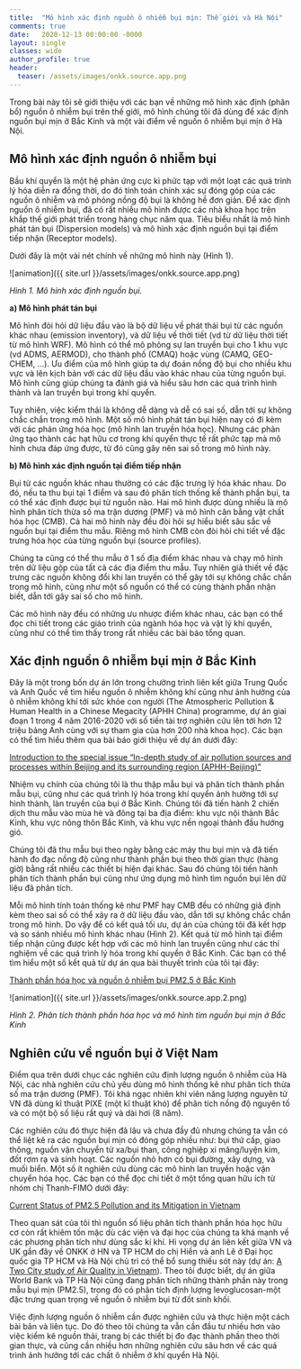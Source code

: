 ```yaml
---
title:  "Mô hình xác định nguồn ô nhiễm bụi mịn: Thế giới và Hà Nội"
comments: true
date:   2020-12-13 00:00:00 -0000
layout: single
classes: wide
author_profile: true
header:
  teaser: /assets/images/onkk.source.app.png
---
```

 
 
Trong bài này tôi sẽ giới thiệu với các bạn về những mô hình xác định (phân bổ) nguồn ô nhiễm bụi trên thế giới, 
mô hình chúng tôi đã dùng để xác định nguồn bụi mịn ở Bắc Kinh và một vài điểm về nguồn ô nhiễm bụi mịn ở Hà Nội.

## Mô hình xác định nguồn ô nhiễm bụi

Bầu khí quyển là một hệ phản ứng cực kì phức tạp với một loạt các quá trình lý hóa diễn ra đồng thời, 
do đó tính toán chính xác sự đóng góp của các nguồn ô nhiễm và mô phỏng nồng độ bụi là không hề đơn giản. 
Để xác định nguồn ô nhiễm bụi, đã có rất nhiều mô hình được các nhà khoa học trên khắp thế giới phát triển trong 
hàng chục năm qua. Tiêu biểu nhất là mô hình phát tán bụi (Dispersion models) 
và mô hình xác định nguồn bụi tại điểm tiếp nhận (Receptor models).

Dưới đây là một vài nét chính về những mô hình này (Hình 1).

![animation]({{ site.url }}/assets/images/onkk.source.app.png)

*Hình 1. Mô hính xác định nguồn bụi.*


**a) Mô hình phát tán bụi** 

Mô hình đòi hỏi dữ liệu đầu vào là bộ dữ liệu về phát thải bụi từ các nguồn khác nhau (emission inventory),
và dữ liệu về thời tiết (vd từ dữ liệu thời tiết từ mô hình WRF). 
Mô hình có thể mô phỏng sự lan truyền bụi cho 1 khu vực (vd ADMS, AERMOD), cho thành phố (CMAQ) hoặc vùng (CAMQ, GEO-CHEM, ...).
Ưu điểm của mô hình giúp ta dự đoán nồng độ bụi cho nhiều khu vực và lên kịch bản với các dữ liệu đầu vào khác nhau của từng 
nguồn bụi. Mô hình cũng giúp chúng ta đánh giá và hiểu sâu hơn các quá trình hình thành và lan truyền bụi trong khí quyển.

Tuy nhiên, việc kiểm thải là không dễ dàng và dễ có sai số, dẫn tới sự không chắc chắn trong mô hình.
Một số mô hình phát tán bụi hiện nay có đi kèm với các phản ứng hóa học (mô hình lan truyền hóa học).
Nhưng các phản ứng tạo thành các hạt hữu cơ trong khí quyển thực tế rất phức tạp mà mô hình chưa đáp ứng được, 
từ đó cũng gây nên sai số trong mô hình này.

**b) Mô hình xác định nguồn tại điểm tiếp nhận**

Bụi từ các nguồn khác nhau thường có các đặc trưng lý hóa khác nhau. 
Do đó, nếu ta thu bụi tại 1 điểm và sau đó phân tích thống kế thành phần bụi, ta có thể xác định được bụi từ nguồn nào.
Hai mô hình được dùng nhiều là mô hình phân tích thừa số ma trận dương (PMF) và mô hình cân bằng vật chất hóa học (CMB).
Cả hai mô hình này đều đòi hỏi sự hiểu biết sâu sắc về nguồn bụi tại điểm thu mẫu. 
Riêng mô hình CMB còn đòi hỏi chi tiết về đặc trưng hóa học của từng nguồn bụi (source profiles). 

Chúng ta cũng có thể thu mẫu ở 1 số địa điểm khác nhau và chạy mô hình trên dữ liệu gộp của tất cả các địa điểm thu mẫu. 
Tuy nhiên giả thiết về đặc trưng các nguồn không đổi khi lan truyền có thể gây tới sự không chắc chắn trong mô hình, 
cũng như một số nguồn có thể có cùng thành phần nhận biết, dẫn tới gây sai số cho mô hình. 

Các mô hình này đều có những ưu nhược điểm khác nhau, các bạn có thể đọc chi tiết trong các giáo trình của ngành hóa học và vật lý khí quyển, cũng như có thể tìm thấy trong rất nhiều các bài báo tổng quan.

## Xác định nguồn ô nhiễm bụi mịn ở Bắc Kinh 

Đây là một trong bốn dự án lớn trong chường trình liên kết giữa Trung Quốc và Anh Quốc về tìm hiểu nguồn ô nhiễm không khí cũng như
ảnh hưởng của ô nhiễm không khí tới sức khỏe con người (The Atmospheric Pollution & Human Health in a Chinese Megacity (APHH China) programme, dự án giai đoạn 1 trong 4 năm 2016-2020 với số tiền tài trợ nghiên cứu lên tới hơn 12 triệu bảng Anh cùng với sự tham gia
của hơn 200 nhà khoa học).
Các bạn có thể tìm hiểu thêm qua bài báo giới thiệu về dự án dưới đây:

[Introduction to the special issue “In-depth study of air pollution sources and processes within Beijing and its surrounding region (APHH-Beijing)”](https://acp.copernicus.org/articles/19/7519/2019/acp-19-7519-2019.html)

Nhiệm vụ chính của chúng tôi là thu thập mẫu bụi và phân tích thành phần mẫu bụi, cũng như các quá trình lý hóa trong khí quyển
ảnh hưởng tới sự hình thành, làn truyền của bụi ở Bắc Kinh. Chúng tôi đã tiến hành 2 chiến dịch thu mẫu vào mùa hè và đông tại ba địa điểm: khu vực nội thành Bắc Kinh, khu vực nông thôn Bắc Kinh, và khu vực nền ngoại thành đầu hướng gió.

Chúng tôi đã thu mẫu bụi theo ngày bằng các máy thu bụi mịn và đã tiến hành đo đạc nồng độ cũng như thành phần bụi theo thời gian thực (hàng giờ) bằng rất nhiều các thiết bị hiện đại khác. Sau đó chúng tôi tiến hành phân tích thành phần bụi cũng như ứng dụng mô hình tìm nguồn bụi lên dữ liệu đã phân tích.

Mỗi mô hình tính toán thống kê như PMF hay CMB đều có những giả định kèm theo sai số có thể xảy ra ở dữ liệu đầu vào, 
dẫn tới sự không chắc chắn trong mô hình. 
Do vậy để có kết quả tối ưu, dự án của chúng tôi đã kết hợp và so sánh nhiều mô hình khác nhau (Hình 2).
Kết quả từ mô hình tại điểm tiếp nhận cũng được kết hợp với các mô hình lan truyền cũng như các thí nghiệm về các quá trình lý
hóa trong khí quyển ở Bắc Kinh.
Các bạn có thể tìm hiểu một số kết quả từ dự án qua bài thuyết trình của tôi tại đây: 

[Thành phần hóa học và nguồn ô nhiễm bụi PM2.5 ở Bắc Kinh](https://github.com/tuanvvu/Atmospheric_science_VN/blob/master/Tai_lieu_references/2019_APHH_school_seminar.pdf)

![animation]({{ site.url }}/assets/images/onkk.source.app.2.png)

*Hình 2. Phân tích thành phần hóa học và mô hình tìm nguồn bụi mịn ở Bắc Kinh*

## Nghiên cứu về nguồn bụi ở Việt Nam

Điểm qua trên dưới chục các nghiên cứu định lượng nguồn ô nhiễm của Hà Nội, các nhà nghiên cứu chủ yếu dùng mô hình thống kê 
như phân tích thừa số ma trận dương (PMF). 
Tôi khá ngạc nhiên khi viên năng lượng nguyên tử VN đã dùng kĩ thuật PIXE (một kĩ thuật khó)
để phân tích nồng độ nguyên tố và có một bộ số liệu rất quý và dài hơi (8 năm). 

Các nghiên cứu đó thực hiện đã lâu và chưa đầy đủ nhưng chúng ta vẫn có thể liệt kê ra các nguồn bụi mịn có đóng góp nhiều như:
bụi thứ cấp, giao thông, nguồn vận chuyển từ xa/bụi than, công nghiệp xi măng/luyện kim, đốt rơm rạ và sinh hoạt. 
Các nguồn nhỏ hơn có bụi đường, xây dựng, và muối biển. Một số ít nghiên cứu dùng các mô hình lan truyền hoặc vận chuyển hóa học.
Các bạn có thể đọc chi tiết ở một tổng quan hữu ích từ nhóm chị Thanh-FIMO dưới đây:

[Current Status of PM2.5 Pollution and its Mitigation in Vietnam](https://eprints.uet.vnu.edu.vn/eprints/id/eprint/3129/)

Theo quan sát của tôi thì nguồn số liệu phân tích thành phần hóa học hữu cơ còn rất khiêm tốn mặc dù các viện và đại học của chúng ta khá mạnh 
về các phương phân tích như dùng sắc kí khí. Hi vọng dự án liên kết giữa VN và UK gần đây về ONKK ở HN và TP HCM 
do chị Hiền và anh Lê ở Đại học quốc gia TP HCM và Hà Nội chủ trì
có thể bổ sung thiếu sót này (dự án: [A Two City study of Air Quality in Vietnam](https://gtr.ukri.org/projects?ref=NE%2FP014771%2F1)).
Theo tôi được biết, dự án giữa World Bank và TP Hà Nội cũng đang phân tích những thành phần này trong mẫu bụi mịn (PM2.5),
trong đó có phân tích định lượng levoglucosan-một đặc trưng quan trọng về nguồn ô nhiễm bụi từ đốt sinh khối.

Việc định lượng nguồn ô nhiễm cần được nghiên cứu và thực hiện một cách bài bản và liên tục.
Do đó theo tôi chúng ta vẫn cần đầu tư nhiều hơn vào việc kiểm kê nguồn thải, trang bị các thiết bị đo đạc thành phần theo thời gian thực, 
và cũng cần nhiều hơn những nghiên cứu sâu hơn về các quá trình ảnh hưởng tới các chất ô nhiễm ở khí quyển Hà Nội.



